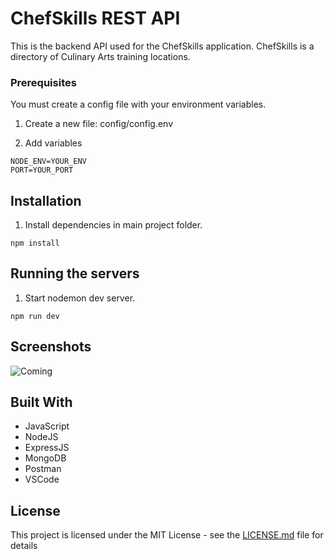 # ChefSkills REST API

This is the backend API used for the ChefSkills application. ChefSkills is a directory of Culinary Arts training locations.

### Prerequisites

You must create a config file with your environment variables.

1. Create a new file: config/config.env

2. Add variables

```
NODE_ENV=YOUR_ENV
PORT=YOUR_PORT
```

## Installation

1. Install dependencies in main project folder.

```
npm install
```

## Running the servers

1. Start nodemon dev server.

```
npm run dev
```

## Screenshots

![Coming](https://upload.wikimedia.org/wikipedia/commons/8/80/Comingsoon.png "Coming Soon")

## Built With

- JavaScript
- NodeJS
- ExpressJS
- MongoDB
- Postman
- VSCode

## License

This project is licensed under the MIT License - see the [LICENSE.md](LICENSE.md) file for details

